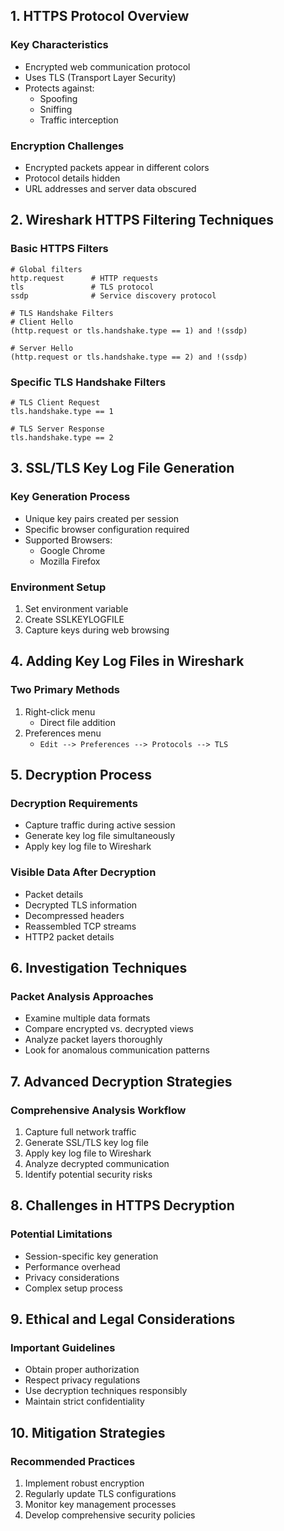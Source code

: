 ## 1. HTTPS Protocol Overview
### Key Characteristics
- Encrypted web communication protocol
- Uses TLS (Transport Layer Security)
- Protects against:
    - Spoofing
    - Sniffing
    - Traffic interception
### Encryption Challenges

- Encrypted packets appear in different colors
- Protocol details hidden
- URL addresses and server data obscured
## 2. Wireshark HTTPS Filtering Techniques
### Basic HTTPS Filters

```
# Global filters
http.request      # HTTP requests
tls               # TLS protocol
ssdp              # Service discovery protocol

# TLS Handshake Filters
# Client Hello
(http.request or tls.handshake.type == 1) and !(ssdp)

# Server Hello
(http.request or tls.handshake.type == 2) and !(ssdp)
```
### Specific TLS Handshake Filters

```
# TLS Client Request
tls.handshake.type == 1

# TLS Server Response
tls.handshake.type == 2
```
## 3. SSL/TLS Key Log File Generation
### Key Generation Process

- Unique key pairs created per session
- Specific browser configuration required
- Supported Browsers:
    - Google Chrome
    - Mozilla Firefox
### Environment Setup

1. Set environment variable
2. Create SSLKEYLOGFILE
3. Capture keys during web browsing
## 4. Adding Key Log Files in Wireshark
### Two Primary Methods

1. Right-click menu
    - Direct file addition
2. Preferences menu
    - `Edit --> Preferences --> Protocols --> TLS`
## 5. Decryption Process
### Decryption Requirements

- Capture traffic during active session
- Generate key log file simultaneously
- Apply key log file to Wireshark
### Visible Data After Decryption

- Packet details
- Decrypted TLS information
- Decompressed headers
- Reassembled TCP streams
- HTTP2 packet details
## 6. Investigation Techniques
### Packet Analysis Approaches

- Examine multiple data formats
- Compare encrypted vs. decrypted views
- Analyze packet layers thoroughly
- Look for anomalous communication patterns
## 7. Advanced Decryption Strategies
### Comprehensive Analysis Workflow

1. Capture full network traffic
2. Generate SSL/TLS key log file
3. Apply key log file to Wireshark
4. Analyze decrypted communication
5. Identify potential security risks
## 8. Challenges in HTTPS Decryption
### Potential Limitations

- Session-specific key generation
- Performance overhead
- Privacy considerations
- Complex setup process
## 9. Ethical and Legal Considerations
### Important Guidelines

- Obtain proper authorization
- Respect privacy regulations
- Use decryption techniques responsibly
- Maintain strict confidentiality
## 10. Mitigation Strategies
### Recommended Practices

1. Implement robust encryption
2. Regularly update TLS configurations
3. Monitor key management processes
4. Develop comprehensive security policies
